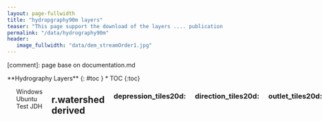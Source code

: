 ```yaml
---
layout: page-fullwidth
title: "hydropgraphy90m layers"
teaser: "This page support the download of the layers .... publication ...."
permalink: "/data/hydrography90m"
header:
   image_fullwidth: "data/dem_streamOrder1.jpg"
---
```


<style>
	table, th, td {border: 0px solid black; background-color: white;}
</style>


[comment]: page base on documentation.md

<div class="row">
<div class="medium-4 medium-push-8 columns" markdown="1">
<div class="panel radius" markdown="1">
**Hydrography Layers**
{: #toc }
*  TOC
{:toc}
</div>
</div><!-- /.medium-4.columns -->

<div class="medium-8 medium-pull-4 columns" markdown="1">

<table style="width:100%">
	<tr>
		<th colspan="2" style="font-size: 30px; width: 20%;">Flow Accumulation</th>
	</tr>
	<tr>
		<td rowspan="4">
			<img src="/hydrography.org/images/data/hydrography90m/flow-accumulation.png" alt="Flow Accumulation" width="300"/>
		</td>
		<td><a href="https://public.igb-berlin.de/index.php/s/agciopgzXjWswF4?path=%2Fr.watershed%2Faccumulation_tiles20d" target="_blank"> Flow accumulation (raster)</a></td>
	</tr>
	<tr>
		<td><a href="https://geo.igb-berlin.de/maps/new?layer=geonode:hydrography90m_v1_stream_order_strahler_cog&view=True" target="blank">
		Geo IGB Berlin</a></td>
	</tr>
	<tr>
		<td></td>
	</tr>
	<tr>
		<td></td>
	</tr>
	<tr>
		<th colspan="2" style="font-size: 30px;">Drainage Basin</th>
	</tr>
	<tr>
		<td rowspan="4">
			<img src="/hydrography.org/images/data/hydrography90m/drainage-basin.png" alt="Drainage Basin" width="280"/>
		</td>
		<td><a href="https://public.igb-berlin.de/index.php/s/agciopgzXjWswF4?path=%2Fr.watershed%2Fbasin_tiles20d" target="_blank"> Drainage basin (raster)</a></td>
	</tr> 
	<tr>
		<td><a href="https://public.igb-berlin.de/index.php/s/agciopgzXjWswF4?path=%2Fr.watershed%2Fbasin_tiles20d" target="_blank">
		Drainage Basin (vector)</a></td>
	</tr>
	<tr>
		<td><a href="https://geo.igb-berlin.de/maps/new?layer=geonode:hydrography90m_v1_stream_order_strahler_cog&view=True" target="blank">
		Geo IGB Berlin</a></td>
	</tr>
	<tr>
		<td></td>
	</tr>
</table>

Windows Ubuntu Test JDH
## r.watershed derived   

### depression_tiles20d: 
### direction_tiles20d: 
### outlet_tiles20d: 
### regional_unit
### segment_tiles20d: 
### sub_catchment_tiles20d:
### accumulation_tiles20d:
### basin_tiles20d: 

## r.stream.order derived 
test add image icon  {#formats}

bla bla for r.watershed 

### Straller

Download link

### Henke

Download link

